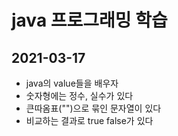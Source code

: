# java 프로그래밍 학습

## 2021-03-17

* java의 value들을 배우자 
* 숫자형에는 정수, 실수가 있다
* 큰따옴표("")으로 묶인 문자열이 있다
* 비교하는 결과로 true false가 있다